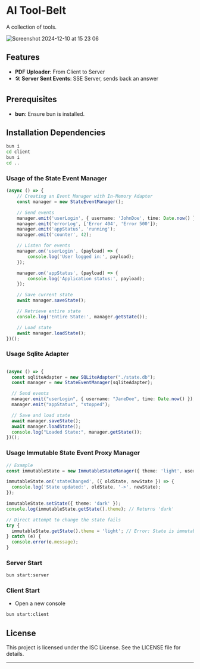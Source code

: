 # AI Tool-Belt

A collection of tools.

![Screenshot 2024-12-10 at 15 23 06](https://github.com/user-attachments/assets/9b985104-0291-406b-b69a-fb1f5be75bce)


## Features
- **PDF Uploader**: From Client to Server
- 🛠 **Server Sent Events**: SSE Server, sends back an answer

## Prerequisites
- **bun**: Ensure bun is installed.

## Installation Dependencies

```bash
bun i
cd client
bun i
cd ..
```

### **Usage of the State Event Manager**

```typescript
(async () => {
    // Creating an Event Manager with In-Memory Adapter
    const manager = new StateEventManager();

    // Send events
    manager.emit('userLogin', { username: 'JohnDoe', time: Date.now() });
    manager.emit('errorLog', ['Error 404', 'Error 500']);
    manager.emit('appStatus', 'running');
    manager.emit('counter', 42);

    // Listen for events
    manager.on('userLogin', (payload) => {
        console.log('User logged in:', payload);
    });

    manager.on('appStatus', (payload) => {
        console.log('Application status:', payload);
    });

    // Save current state
    await manager.saveState();

    // Retrieve entire state
    console.log('Entire State:', manager.getState());

    // Load state
    await manager.loadState();
})();
```

### Usage Sqlite Adapter

```typescript

(async () => {
  const sqliteAdapter = new SQLiteAdapter("./state.db");
  const manager = new StateEventManager(sqliteAdapter);

  // Send events
  manager.emit("userLogin", { username: "JaneDoe", time: Date.now() });
  manager.emit("appStatus", "stopped");

  // Save and load state
  await manager.saveState();
  await manager.loadState();
  console.log("Loaded State:", manager.getState());
})();
```

### Usage Immutable State Event Proxy Manager

```typescript
// Example
const immutableState = new ImmutableStateManager({ theme: 'light', user: null });

immutableState.on('stateChanged', ({ oldState, newState }) => {
  console.log('State updated:', oldState, '->', newState);
});

immutableState.setState({ theme: 'dark' });
console.log(immutableState.getState().theme); // Returns 'dark'

// Direct attempt to change the state fails
try {
  immutableState.getState().theme = 'light'; // Error: State is immutable
} catch (e) {
  console.error(e.message);
}
```

### Server Start
```bash
bun start:server
```

### Client Start
- Open a new console
```bash
bun start:client
```

## License
This project is licensed under the ISC License. See the LICENSE file for details.

---
